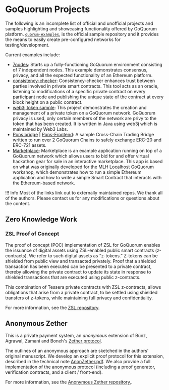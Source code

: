 # GoQuorum Projects

The following is an incomplete list of official and unofficial projects and samples highlighting and showcasing functionality offered by GoQuorum platform. [`quorum-examples`](https://github.com/ConsenSys/quorum-examples.git), is the official sample repository and it provides the means to easily create pre-configured networks for testing/development.

Current examples include:

* [7nodes](https://github.com/ConsenSys/quorum-examples/tree/master/examples/7nodes): Starts up a fully-functioning GoQuorum environment consisting of 7 independent nodes. This example demonstrates consensus, privacy, and all the expected functionality of an Ethereum platform.
* [consistency-checker](https://github.com/miguelmartinezinf/consistency-checker): Consistency-checker enhances trust between parties involved in private smart contracts. This tool acts as an oracle, listening to modifications of a specific private contract on every participant node and publishing the unique state of the contract at every block height on a public contract.
* [web3j token sample](https://github.com/blk-io/quorum-sample): This project demonstrates the creation and management of a private token on a GoQuorum network. GoQuorum privacy is used, only certain members of the network are privy to the token that has been created. It is written in Java using web3j which is maintained by Web3 Labs.
* [Pons bridge](https://github.com/M-Bowe/pons) | [Pons-Frontend](https://github.com/M-Bowe/pons-frontend): A sample Cross-Chain Trading Bridge written to run over 2 GoQuorum Chains to safely exchange ERC-20 and ERC-721 assets.
* [Marketplace](https://github.com/lyotam/techmarketplace): Marketplace is an example application running on top of a GoQuorum network which allows users to bid for and offer virtual hackathon gear for sale in an interactive marketplace. This app is based on what was originally developed for the MLH Localhost GoQuorum workshop, which demonstrates how to run a simple Ethereum application and how to write a simple Smart Contract that interacts with the Ethereum-based network.

!!! Info
    Most of the links link out to externally maintained repos. We thank all of the authors. Please contact us for any modifications or questions about the content.

## Zero Knowledge Work

### ZSL Proof of Concept

The proof of concept (POC) implementation of ZSL for GoQuorum enables the issuance of digital assets
using ZSL-enabled public smart contracts (z-contracts). We refer to such digital assets as “z-tokens.”
Z-tokens can be shielded from public view and transacted privately. Proof that a shielded transaction
has been executed can be presented to a private contract, thereby allowing the private contract to update
its state in response to shielded transactions that are executed using public z-contracts.

This combination of Tessera private contracts with ZSL z-contracts, allows obligations that arise from
a private contract, to be settled using shielded transfers of z-tokens, while maintaining full privacy and confidentiality.

For more information, see the [ZSL repository](https://github.com/ConsenSys/quorum/wiki/ZSL).

## Anonymous Zether

This is a private payment system, an _anonymous_ extension of Bünz, Agrawal, Zamani and Boneh's
[Zether protocol](https://crypto.stanford.edu/~buenz/papers/zether.pdf).

The outlines of an anonymous approach are sketched in the authors' original manuscript. We develop an
explicit proof protocol for this extension, described in the technical note [AnonZether.pdf](https://github.com/ConsenSys/anonymous-zether/blob/master/docs/AnonZether.pdf).
We also provide a full implementation of the anonymous protocol (including a proof generator, verification contracts, and a client / front-end).

For more information, see the [Anonymous Zether repository.](https://github.com/ConsenSys/anonymous-zether/).
